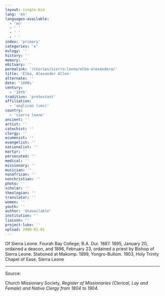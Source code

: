 ```yaml
---
layout: single-bio
lang: 'en'
languages-available:
  - 'en'
  - ' '
  - ' '
  - ' '
index: 'primary'
categories: 'e'
eulogy: ''
history: ''
memory: ''
obituary: ''
permalink: '/stories/sierra-leone/elba-alexandera/'
title: 'Elba, Alexander Allen'
alternate: ''
date: '1800s'
century:
  - '19th'
tradition: 'protestant'
affiliation:
  - 'anglican (cms)'
country:
  - 'sierra leone'
ancient: ''
artist: ''
catechist: ''
clergy: ''
ecumenist: ''
evangelist: ''
nationalist: ''
martyr: ''
persecuted: ''
medical: ''
missionary: ''
musician: ''
nonafrican: ''
nonchristian: ''
photo: ''
scholar: ''
theologian: ''
translator: ''
women: ''
youth: ''
author: 'Unavailable'
institution: ''
liaison: ''
project-luke: ''
upload: 2000-01-01
---
```



Of Sierra Leone.  Fourah Bay College; B.A. Dur. 1887.  1895, January 20, ordained a deacon, and 1896, February 23, ordained a priest by Bishop of Sierra Leone.  Stationed at Makomp.  1899, Yongro-Bullom.  1903, Holy Trinity Chapel of Ease, Sierra Leone



---

Source:

Church Missionary Society, *Register of Missionaries (Clerical, Lay and Female) and Native Clergy from 1804 to 1904*.
